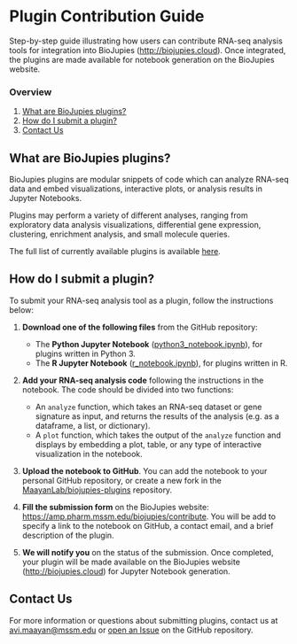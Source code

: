 # Plugin Contribution Guide
Step-by-step guide illustrating how users can contribute RNA-seq analysis tools for integration into BioJupies (http://biojupies.cloud). Once integrated, the plugins are made available for notebook generation on the BioJupies website.

### Overview
1. [What are BioJupies plugins?](#what-are-biojupies-plugins)
2. [How do I submit a plugin?](#how-do-i-submit-a-plugin)
2. [Contact Us](#contact-us)

## What are BioJupies plugins?
BioJupies plugins are modular snippets of code which can analyze RNA-seq data and embed visualizations, interactive plots, or analysis results in Jupyter Notebooks.

Plugins may perform a variety of different analyses, ranging from exploratory data analysis visualizations, differential gene expression, clustering, enrichment analysis, and small molecule queries.

The full list of currently available plugins is available [here](https://github.com/MaayanLab/biojupies-plugins#what-plugins-are-currently-available).

## How do I submit a plugin?
To submit your RNA-seq analysis tool as a plugin, follow the instructions below:

1. **Download one of the following files** from the GitHub repository:
    * The **Python Jupyter Notebook** ([python3_notebook.ipynb](https://github.com/MaayanLab/biojupies-plugins/blob/master/contribute/python3_notebook.ipynb)), for plugins written in Python 3.
    * The **R Jupyter Notebook** ([r_notebook.ipynb](https://github.com/MaayanLab/biojupies-plugins/blob/master/contribute/r_notebook.ipynb)), for plugins written in R.

2. **Add your RNA-seq analysis code** following the instructions in the notebook. The code should be divided into two functions:
    * An `analyze` function, which takes an RNA-seq dataset or gene signature as input, and returns the results of the analysis (e.g. as a dataframe, a list, or dictionary).
    * A `plot` function, which takes the output of the `analyze` function and displays by embedding a plot, table, or any type of interactive visualization in the notebook.

3. **Upload the notebook to GitHub**. You can add the notebook to your personal GitHub repository, or create a new fork in the [MaayanLab/biojupies-plugins](https://github.com/MaayanLab/biojupies-plugins) repository.

4. **Fill the submission form** on the BioJupies website: https://amp.pharm.mssm.edu/biojupies/contribute. You will be add to specify a link to the notebook on GitHub, a contact email, and a brief description of the plugin.

5. **We will notify you** on the status of the submission. Once completed, your plugin will be made available on the BioJupies website (http://biojupies.cloud) for Jupyter Notebook generation.

## Contact Us
For more information or questions about submitting plugins, contact us at avi.maayan@mssm.edu or [open an Issue](https://github.com/MaayanLab/biojupies-plugins/issues/new) on the GitHub repository. 